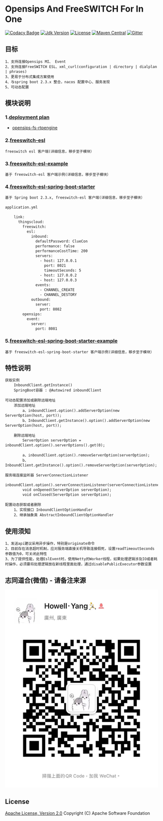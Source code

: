 # Opensips And FreeSWITCH For In One

[![Codacy Badge](https://api.codacy.com/project/badge/Grade/bc80abd17a444f0ba0d94ec807e07843)](https://app.codacy.com/manual/zhouhailin/freeswitch-esl-all?utm_source=github.com&utm_medium=referral&utm_content=zhouhailin/freeswitch-esl-all&utm_campaign=Badge_Grade_Settings)
[![Jdk Version](https://img.shields.io/badge/JDK-1.8-green.svg)](https://img.shields.io/badge/JDK-1.8-green.svg)
[![License](https://img.shields.io/badge/license-Apache%202-4EB1BA.svg)](https://www.apache.org/licenses/LICENSE-2.0.html)
[![Maven Central](https://maven-badges.herokuapp.com/maven-central/link.thingscloud/freeswitch-esl-all/badge.svg)](https://maven-badges.herokuapp.com/maven-central/link.thingscloud/freeswitch-esl-all/)
[![Gitter](https://badges.gitter.im/freeswitch-esl-all/community.svg)](https://gitter.im/freeswitch-esl-all/community?utm_source=badge&utm_medium=badge&utm_campaign=pr-badge)

## 目标

    1、支持连接Opensips MI、 Event
    2、支持连接FreeSWITCH ESL、xml_curl(configuration | directory | dialplan | phrases)
    3、更易于分布式集成方案使用
    4、与spring boot 2.3.x 整合，nacos 配置中心、服务发现
    5、可动态配置

## 模块说明
### 1.[deployment plan](doc)
* [opensips-fs-rtpengine](doc/DeploymentPlan4.md)

### 2.[freeswitch-esl](freeswitch-esl/README.md)

    freeswitch esl 客户端(详细信息，移步至子模块）

### 3.[freeswitch-esl-example](freeswitch-esl-example/README.md)

    基于 freeswitch-esl 客户端示例(详细信息，移步至子模块）

### 4.[freeswitch-esl-spring-boot-starter](freeswitch-esl-spring-boot-starter/README.md)

    基于 Spring boot 2.3.x, freeswitch-esl 客户端(详细信息，移步至子模块）

    application.yml
        
        link:
          thingscloud:
            freeswitch:
              esl:
                inbound:
                  defaultPassword: ClueCon
                  performance: false
                  performanceCostTime: 200
                  servers:
                    - host: 127.0.0.1
                      port: 8021
                      timeoutSeconds: 5
                    - host: 127.0.0.2
                    - host: 127.0.0.3
                  events:
                    - CHANNEL_CREATE
                    - CHANNEL_DESTORY
                outbound:
                  server:
                    port: 8082
            opensips:
              event:
                server:
                  port: 8081

### 5.[freeswitch-esl-spring-boot-starter-example](freeswitch-esl-spring-boot-starter-example/README.md)

    基于 freeswitch-esl-spring-boot-starter 客户端示例(详细信息，移步至子模块）

## 特性说明

    获取实例 
        InboundClient.getInstance()
        SpringBoot容器 : @Autowired inboundClient
    
    可动态配置添加或删除远端地址
        添加远端地址
            a、inboundClient.option().addServerOption(new ServerOption(host, port));
            b、InboundClient.getInstance().option().addServerOption(new ServerOption(host, port));
        
        删除远端地址
            ServerOption serverOption = inboundClient.option().serverOptions().get(0);
            
            a、inboundClient.option().removeServerOption(serverOption);
            b、InboundClient.getInstance().option().removeServerOption(serverOption);
            
    服务端连接监听器 ServerConnectionListener
        inboundClient.option().serverConnectionListener(serverConnectionListenerImpl);
            void onOpened(ServerOption serverOption);
            void onClosed(ServerOption serverOption);
    
    配置动态获取或者删除  
        1、实现接口 InboundClientOptionHandler
        2、继承抽象类 AbstractInboundClientOptionHandler

## 使用须知

    1、发送api建议采用异步操作，特别是originate命令
    2、目前存在消息超时机制，应对服务端直接关机导致连接假死，设置readTimeoutSeconds参数值为0，可关闭此特性
    3、为了提供性能，处理EslEvent时，使用Netty的Worker线程，如果处理逻辑涉及IO或者耗时操作，必须要将处理逻辑放在新线程里面处理，通过disablePublicExecutor参数设置

## 志同道合(微信) - 请备注来源

![微信](doc/img/wechat.jpg)

## License

[Apache License, Version 2.0](http://www.apache.org/licenses/LICENSE-2.0.html) Copyright (C) Apache Software Foundation
